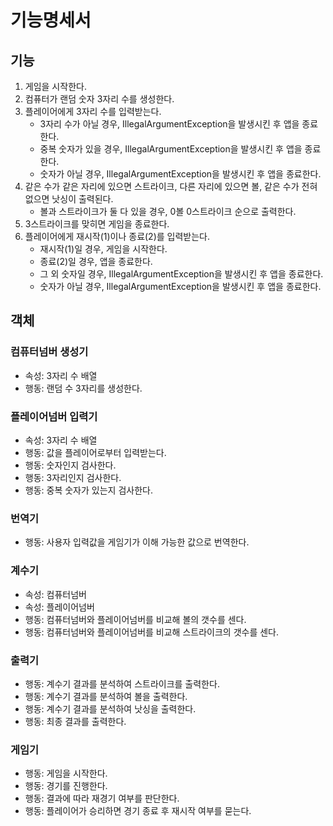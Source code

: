 # 기능명세서

## 기능

1. 게임을 시작한다.
2. 컴퓨터가 랜덤 숫자 3자리 수를 생성한다.
3. 플레이어에게 3자리 수를 입력받는다.
    - 3자리 수가 아닐 경우, IllegalArgumentException을 발생시킨 후 앱을 종료한다.
    - 중복 숫자가 있을 경우, IllegalArgumentException을 발생시킨 후 앱을 종료한다.
    - 숫자가 아닐 경우, IllegalArgumentException을 발생시킨 후 앱을 종료한다.
4. 같은 수가 같은 자리에 있으면 스트라이크, 다른 자리에 있으면 볼, 같은 수가 전혀 없으면 낫싱이 출력된다.
    - 볼과 스트라이크가 둘 다 있을 경우, 0볼 0스트라이크 순으로 출력한다.
5. 3스트라이크를 맞히면 게임을 종료한다.
6. 플레이어에게 재시작(1)이나 종료(2)를 입력받는다.
    - 재시작(1)일 경우, 게임을 시작한다.
    - 종료(2)일 경우, 앱을 종료한다.
    - 그 외 숫자일 경우, IllegalArgumentException을 발생시킨 후 앱을 종료한다.
    - 숫자가 아닐 경우, IllegalArgumentException을 발생시킨 후 앱을 종료한다.

## 객체

### 컴퓨터넘버 생성기

- 속성: 3자리 수 배열
- 행동: 랜덤 수 3자리를 생성한다.

### 플레이어넘버 입력기

- 속성: 3자리 수 배열
- 행동: 값을 플레이어로부터 입력받는다.
- 행동: 숫자인지 검사한다.
- 행동: 3자리인지 검사한다.
- 행동: 중복 숫자가 있는지 검사한다.

### 번역기

- 행동: 사용자 입력값을 게임기가 이해 가능한 값으로 번역한다.

### 계수기

- 속성: 컴퓨터넘버
- 속성: 플레이어넘버
- 행동: 컴퓨터넘버와 플레이어넘버를 비교해 볼의 갯수를 센다.
- 행동: 컴퓨터넘버와 플레이어넘버를 비교해 스트라이크의 갯수를 센다.

### 출력기

- 행동: 계수기 결과를 분석하여 스트라이크를 출력한다.
- 행동: 계수기 결과를 분석하여 볼을 출력한다.
- 행동: 계수기 결과를 분석하여 낫싱을 출력한다.
- 행동: 최종 결과를 출력한다.

### 게임기

- 행동: 게임을 시작한다.
- 행동: 경기를 진행한다.
- 행동: 결과에 따라 재경기 여부를 판단한다.
- 행동: 플레이어가 승리하면 경기 종료 후 재시작 여부를 묻는다.

